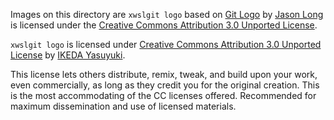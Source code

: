 Images on this directory are `xwslgit logo` based on [Git Logo](https://git-scm.com/downloads/logos) by [Jason Long](https://twitter.com/jasonlong) is licensed under the [Creative Commons Attribution 3.0 Unported License](https://creativecommons.org/licenses/by/3.0/).

`xwslgit logo` is licensed under [Creative Commons Attribution 3.0 Unported License](https://creativecommons.org/licenses/by/3.0/) by [IKEDA Yasuyuki](https://github.com/ikedam).

This license lets others distribute, remix, tweak, and build upon your work, even commercially, as long as they credit you for the original creation. This is the most accommodating of the CC licenses offered. Recommended for maximum dissemination and use of licensed materials. 
